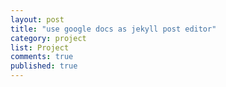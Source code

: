 ```yaml
---
layout: post
title: "use google docs as jekyll post editor"
category: project
list: Project
comments: true
published: true
---
```


<div class='fetchDocsHere'></div>

<script>
    const data_link = "https://docs.google.com/document/d/e/2PACX-1vTUdvNBnF_sTeHxC8Z0ve-WZ_c6SNEo-_RHGRquHwhlUY_p5GSzHLjSL0sZvuGuapdlUfdQA8XWKhRM/pub?embedded=true"
    fetchDocs(data_link)
</script>
